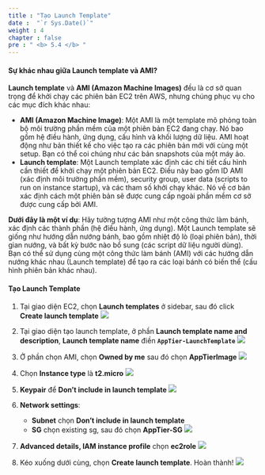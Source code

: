 ```yaml
---
title : "Tạo Launch Template"
date :  "`r Sys.Date()`" 
weight : 4
chapter : false
pre : " <b> 5.4 </b> "
---
```

#### Sự khác nhau giữa Launch template và AMI?
**Launch template** và **AMI (Amazon Machine Images)** đều là cơ sở quan trọng để khởi chạy các phiên bản EC2 trên AWS, nhưng chúng phục vụ cho các mục đích khác nhau:
- **AMI (Amazon Machine Image)**: Một AMI là một template mô phỏng toàn bộ môi trường phần mềm của một phiên bản EC2 đang chạy. Nó bao gồm hệ điều hành, ứng dụng, cấu hình và khối lượng dữ liệu. AMI hoạt động như bản thiết kế cho việc tạo ra các phiên bản mới với cùng một setup. Bạn có thể coi chúng như các bản snapshots của một máy ảo.
- **Launch template**: Một Launch template xác định các chi tiết cấu hình cần thiết để khởi chạy một phiên bản EC2. Điều này bao gồm ID AMI (xác định môi trường phần mềm), security group, user data (scripts to run on instance startup), và các tham số khởi chạy khác. Nó về cơ bản xác định cách một phiên bản sẽ được cung cấp ngoài phần mềm cơ sở được cung cấp bởi AMI.

**Dưới đây là một ví dụ**: Hãy tưởng tượng AMI như một công thức làm bánh, xác định các thành phần (hệ điều hành, ứng dụng). Một Launch template sẽ giống như hướng dẫn nướng bánh, bao gồm nhiệt độ lò (loại phiên bản), thời gian nướng, và bất kỳ bước nào bổ sung (các script dữ liệu người dùng). Bạn có thể sử dụng cùng một công thức làm bánh (AMI) với các hướng dẫn nướng khác nhau (Launch template) để tạo ra các loại bánh có biến thể (cấu hình phiên bản khác nhau).

#### Tạo Launch Template
1. Tại giao diện EC2, chọn **Launch templates** ở sidebar, sau đó click **Create launch template**
![](/images/5-4/01.png?width=50pc)

2. Tại giao diện tạo launch template, ở phần **Launch template name and description**, **Launch template name** điền **`AppTier-LaunchTemplate`**
![](/images/5-4/02.png?width=50pc)

3. Ở phần chọn AMI, chọn **Owned by me** sau đó chọn **AppTierImage**
![](/images/5-4/03.png?width=50pc)

4. Chọn **Instance type** là **t2.micro**
![](/images/5-4/04.png?width=50pc)

5. **Keypair** để **Don’t include in launch template**
![](/images/5-4/05.png?width=50pc)

6. **Network settings**:
    - **Subnet** chọn **Don’t include in launch template**
    - **SG** chọn existing sg, sau đó chọn **AppTier-SG**
![](/images/5-4/06.png?width=50pc)

7. **Advanced details, IAM instance profile** chọn **ec2role**
![](/images/5-4/07.png?width=50pc)

8. Kéo xuống dưới cùng, chọn **Create launch template**. Hoàn thành!
![](/images/5-4/08.png?width=50pc)